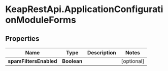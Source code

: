 # KeapRestApi.ApplicationConfigurationModuleForms

## Properties

Name | Type | Description | Notes
------------ | ------------- | ------------- | -------------
**spamFiltersEnabled** | **Boolean** |  | [optional] 



